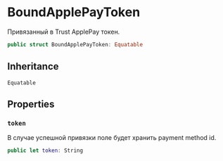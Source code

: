# BoundApplePayToken

Привязанный в Trust ApplePay токен.

``` swift
public struct BoundApplePayToken: Equatable 
```

## Inheritance

`Equatable`

## Properties

### `token`

В случае успешной привязки поле будет хранить payment method id.

``` swift
public let token: String
```
